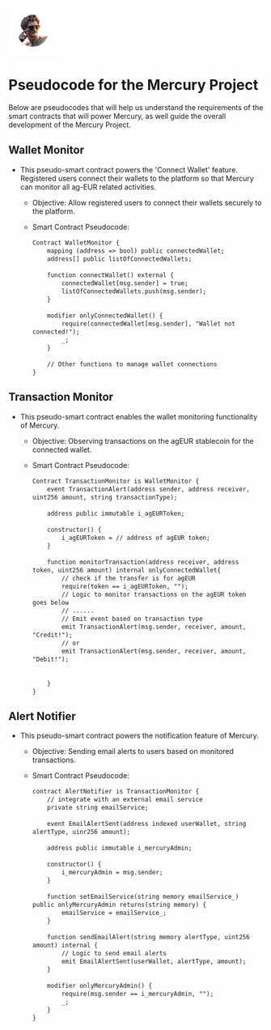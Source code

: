 ![](./media/mercury_logo.png)

# Pseudocode for the Mercury Project

Below are pseudocodes that will help us understand the requirements of the smart contracts that will power Mercury, as well guide the overall development of the Mercury Project.

## Wallet Monitor

- This pseudo-smart contract powers the 'Connect Wallet' feature. Registered users connect their wallets to the platform so that Mercury can monitor all ag-EUR related activities.

    - Objective: Allow registered users to connect their wallets securely to the platform.
    - Smart Contract Pseudocode: 

        ```
        Contract WalletMonitor {
            mapping (address => bool) public connectedWallet;
            address[] public listOfConnectedWallets;

            function connectWallet() external {
                connectedWallet[msg.sender] = true;
                listOfConnectedWallets.push(msg.sender);
            }

            modifier onlyConnectedWallet() {
                require(connectedWallet[msg.sender], "Wallet not connected!");
                _;
            }

            // Other functions to manage wallet connections
        }
        ```

## Transaction Monitor

- This pseudo-smart contract enables the wallet monitoring functionality of Mercury. 

    - Objective: Observing transactions on the agEUR stablecoin for the connected wallet.
    - Smart Contract Pseudocode: 

        ```
        Contract TransactionMonitor is WalletMonitor {
            event TransactionAlert(address sender, address receiver, uint256 amount, string transactionType);

            address public immutable i_agEURToken;

            constructor() {
                i_agEURToken = // address of agEUR token;
            }

            function monitorTransaction(address receiver, address token, uint256 amount) internal onlyConnectedWallet{
                // check if the transfer is for agEUR
                require(token == i_agEURToken, "");
                // Logic to monitor transactions on the agEUR token goes below 
                // ......
                // Emit event based on transaction type 
                emit TransactionAlert(msg.sender, receiver, amount, "Credit!");
                // or 
                emit TransactionAlert(msg.sender, receiver, amount, "Debit!");


            }
        }
        ```

## Alert Notifier

- This pseudo-smart contract powers the notification feature of Mercury.

    - Objective: Sending email alerts to users based on monitored transactions.
    - Smart Contract Pseudocode:

        ```
        contract AlertNotifier is TransactionMonitor {
            // integrate with an external email service
            private string emailService;

            event EmailAlertSent(address indexed userWallet, string alertType, uinr256 amount);

            address public immutable i_mercuryAdmin;

            constructor() {
                i_mercuryAdmin = msg.sender;
            }

            function setEmailService(string memory emailService_) public onlyMercuryAdmin returns(string memory) {
                emailService = emailService_;
            }

            function sendEmailAlert(string memory alertType, uint256 amount) internal {
                // Logic to send email alerts 
                emit EmailAlertSent(userWallet, alertType, amount);
            }

            modifier onlyMercuryAdmin() {
                require(msg.sender == i_mercuryAdmin, "");
                _;
            }
        }
        ```